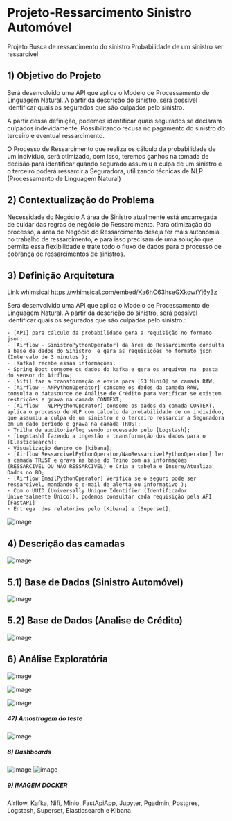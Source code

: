 # Projeto-Ressarcimento Sinistro Automóvel

 Projeto Busca de ressarcimento do sinistro
Probabilidade de um sinistro ser ressarcível

## 1) Objetivo do Projeto

  Será desenvolvido uma API que aplica o Modelo de Processamento de Linguagem Natural. A partir da descrição do sinistro, será possível identificar quais os  segurados que são culpados pelo sinistro.

  A partir dessa definição, podemos identificar quais segurados se declaram culpados indevidamente. Possibilitando recusa no pagamento do sinistro do terceiro e eventual ressarcimento.

  O Processo de Ressarcimento  que realiza os cálculo da probabilidade de um indivíduo, será otimizado, com isso, teremos  ganhos na tomada de decisão para identificar quando segurado assumiu a culpa de um sinistro e o terceiro poderá ressarcir a Seguradora, utilizando técnicas de NLP (Processamento de Linguagem Natural) 

## 2) Contextualização do Problema
 
  Necessidade do Negócio 
  A área de Sinistro atualmente está encarregada de cuidar das regras de negócio do Ressarcimento. Para otimização do processo, a área de Negócio do Ressarcimento deseja ter mais autonomia no  trabalho de ressarcimento, e para isso precisam de uma solução que permita essa flexibilidade e trate todo o fluxo de dados para o processo de cobrança de ressarcimentos de sinistros.
## 3) Definição Arquitetura

  <p> Link whimsical <a href="https://whimsical.com/embed/Ka6hC63hseGXkowtYj6y3z">https://whimsical.com/embed/Ka6hC63hseGXkowtYj6y3z</a></p>


  <p>Será desenvolvido uma API que aplica o Modelo de Processamento de Linguagem Natural. A partir da descrição do sinistro, será possível identificar quais os  segurados que são culpados pelo sinistro.:</p>

    · [API] para cálculo da probabilidade gera a requisição no formato json;
    · [Airflow - SinistroPythonOperator] da área do Ressarcimento consulta a base de dados do Sinistro  e gera as requisições no formato json (Intervalo de 3 minutos );
    · [Kafka] recebe essas informações;
    · Spring Boot consome os dados do kafka e gera os arquivos na  pasta do sensor do Airflow; 
    · [Nifi] faz a transformação e envia para [S3 MiniO] na camada RAW;
    · [Airflow – ANPythonOperator] consome os dados da camada RAW, consulta o datasource de Análise de Crédito para verificar se existem restrições e grava na camada CONTEXT; 
    · [Airflow - NLPPythonOperator] consome os dados da camada CONTEXT, aplica o processo de NLP com cálculo da probabilidade de um indivíduo, que assumiu a culpa de um sinistro e o terceiro ressarcir a Seguradora em um dado período e grava na camada TRUST; 
    · Trilha de auditoria/log sendo processado pelo [Logstash];
    · [Logstash] fazendo a ingestão e transformação dos dados para o [Elasticsearch];
    · Visualização dentro do [kibana];
    · [Airflow RessarcivelPythonOperator/NaoRessarcivelPythonOperator] ler a camada TRUST e grava na base do Trino com as informações (RESSARCIVEL OU NAO RESSARCIVEL) e Cria a tabela e Insere/Atualiza Dados no BD;
    · [Airflow EmailPythonOperator] Verifica se o seguro pode ser ressarcível, mandando o e-mail de alerta ou informativo );
    · Com o UUID (Universally Unique Identifier (Identificador Universalmente Único)), podemos consultar cada requisição pela API [FastAPI]
    · Entrega  dos relatórios pelo [Kibana] e [Superset];
       
![image](src/assets/to_readme/DESENHO_SOLUCAO.png)

 ## 4) Descrição das camadas
![image](src/assets/to_readme/DESCRICAO_CAMADAS.png)

 ## 5.1) Base de Dados (Sinistro Automóvel)
![image](src/assets/to_readme/BASE_DADOS_SNISTRO.png)

 ## 5.2) Base de Dados (Analise de Crédito)

![image](src/assets/to_readme/BASE_DADOS_ANALISE_CREDITO.png)

 ## 6) Análise Exploratória
![image](src/assets/to_readme/ANALISE_EXPLORATORIA_GRAU.png)

![image](src/assets/to_readme/ANALISE_EXPLORATORIA_GRAU_SITUACAO_SINISTRO.png)

![image](src/assets/to_readme/ANALISE_EXPLORATORIA_GRAU_SITUACAO_SINISTRO_CATEGORIA.png)

 ##### 47) Amostragem do teste

![image](src/assets/to_readme/AMOSTRAGEM_TESTE.png)

 ##### 8) Dashboards

![image](src/assets/to_readme/GRAFICO_TABELA.png)
![image](src/assets/to_readme/FUNNEL_CHAT.png)
 ##### 9) IMAGEM DOCKER 

Airflow,
Kafka,
Nifi,
Minio,
FastApiApp,
Jupyter,
Pgadmin,
Postgres,
Logstash,
Superset,
Elasticsearch e 
Kibana

